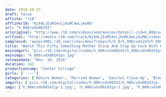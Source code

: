 ```yaml
---
date: 2018-10-27
draft: false
affsite: "r18"
afflinkr18: "NjA4LjEuMS4xLjAuMC4wLjAuMA"
url: "h_086cvdx00243"
urloriginal: "http://www.r18.com/videos/vod/movies/detail/-/id=h_086cvdx00243"
urlfinal: "http://media.r18.com/track/NjA4LjEuMS4xLjAuMC4wLjAuMA/videos/vod/movies/detail/-/id=h_086cvdx00243"
samplevid: "awspv3001.r18.com/litevideo/freepv/h/h_0/h_086cvdx243/h_086cvdx243_dmb_w.mp4"
title: "Watch This Fifty Something Mother Slurp And Slop Up Cock With Her Mouth 30 Ladies 4 Hours"
mainimgurl: "pics.r18.com/digital/video/h_086cvdx00243/h_086cvdx00243ps.jpg"
mainimgs: "h_086cvdx00243ps.jpg"
releasedate: "Nov. 10, 2016"
duration: 243
productioncomp: "Center Village"
girls: ['----']
categories: ['Mature Woman', 'Married Woman', 'Genital Close-Up', 'Blowjob', 'Compilation', 'Over 4 Hours', 'Hi-Def']
imgurls: ['pics.r18.com/digital/video/h_086cvdx00243/h_086cvdx00243jp-1.jpg', 'pics.r18.com/digital/video/h_086cvdx00243/h_086cvdx00243jp-2.jpg', 'pics.r18.com/digital/video/h_086cvdx00243/h_086cvdx00243jp-3.jpg', 'pics.r18.com/digital/video/h_086cvdx00243/h_086cvdx00243jp-4.jpg', 'pics.r18.com/digital/video/h_086cvdx00243/h_086cvdx00243jp-5.jpg', 'pics.r18.com/digital/video/h_086cvdx00243/h_086cvdx00243jp-6.jpg', 'pics.r18.com/digital/video/h_086cvdx00243/h_086cvdx00243jp-7.jpg', 'pics.r18.com/digital/video/h_086cvdx00243/h_086cvdx00243jp-8.jpg', 'pics.r18.com/digital/video/h_086cvdx00243/h_086cvdx00243jp-9.jpg', 'pics.r18.com/digital/video/h_086cvdx00243/h_086cvdx00243jp-10.jpg', 'pics.r18.com/digital/video/h_086cvdx00243/h_086cvdx00243jp-11.jpg', 'pics.r18.com/digital/video/h_086cvdx00243/h_086cvdx00243jp-12.jpg', 'pics.r18.com/digital/video/h_086cvdx00243/h_086cvdx00243jp-13.jpg', 'pics.r18.com/digital/video/h_086cvdx00243/h_086cvdx00243jp-14.jpg', 'pics.r18.com/digital/video/h_086cvdx00243/h_086cvdx00243jp-15.jpg', 'pics.r18.com/digital/video/h_086cvdx00243/h_086cvdx00243jp-16.jpg', 'pics.r18.com/digital/video/h_086cvdx00243/h_086cvdx00243jp-17.jpg', 'pics.r18.com/digital/video/h_086cvdx00243/h_086cvdx00243jp-18.jpg', 'pics.r18.com/digital/video/h_086cvdx00243/h_086cvdx00243jp-19.jpg', 'pics.r18.com/digital/video/h_086cvdx00243/h_086cvdx00243jp-20.jpg']
imgs: ['h_086cvdx00243jp-1.jpg', 'h_086cvdx00243jp-2.jpg', 'h_086cvdx00243jp-3.jpg', 'h_086cvdx00243jp-4.jpg', 'h_086cvdx00243jp-5.jpg', 'h_086cvdx00243jp-6.jpg', 'h_086cvdx00243jp-7.jpg', 'h_086cvdx00243jp-8.jpg', 'h_086cvdx00243jp-9.jpg', 'h_086cvdx00243jp-10.jpg', 'h_086cvdx00243jp-11.jpg', 'h_086cvdx00243jp-12.jpg', 'h_086cvdx00243jp-13.jpg', 'h_086cvdx00243jp-14.jpg', 'h_086cvdx00243jp-15.jpg', 'h_086cvdx00243jp-16.jpg', 'h_086cvdx00243jp-17.jpg', 'h_086cvdx00243jp-18.jpg', 'h_086cvdx00243jp-19.jpg', 'h_086cvdx00243jp-20.jpg']
---
```


